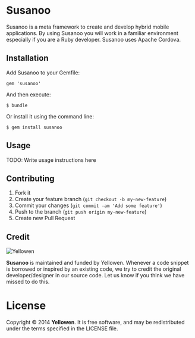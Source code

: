 # Susanoo

Susanoo is a meta framework to create and develop hybrid mobile applications. By using Susanoo you will work in a familiar environment especially if you are a Ruby developer.
Susanoo uses Apache Cordova.

## Installation

Add Susanoo to your Gemfile:

    gem 'susanoo'

And then execute:

    $ bundle

Or install it using the command line:

    $ gem install susanoo

## Usage

TODO: Write usage instructions here

## Contributing

1. Fork it
2. Create your feature branch (`git checkout -b my-new-feature`)
3. Commit your changes (`git commit -am 'Add some feature'`)
4. Push to the branch (`git push origin my-new-feature`)
5. Create new Pull Request

## Credit
![Yellowen](http://www.yellowen.com/images/logo.png)

**Susanoo**  is maintained and funded by Yellowen. Whenever a code snippet is borrowed or inspired by an existing code, we try to credit the original developer/designer in our source code. Let us know if you think we have missed to do this.


# License

Copyright © 2014 **Yellowen**. It is free software, and may be redistributed under the terms specified in the LICENSE file.
